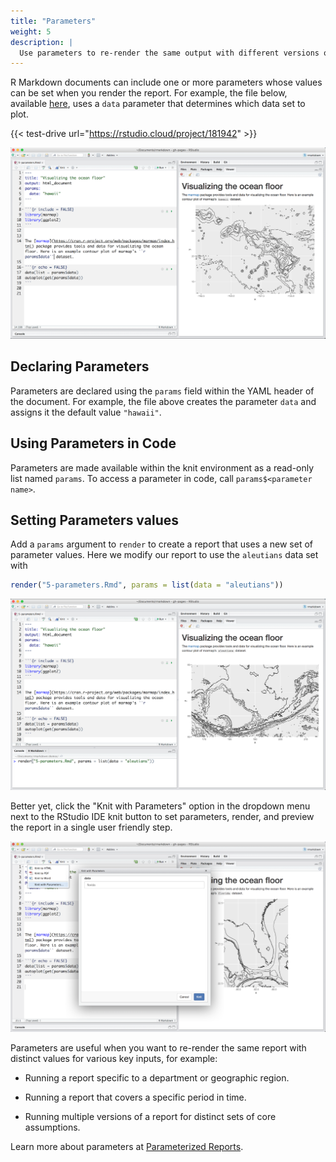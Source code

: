 ```yaml
---
title: "Parameters"
weight: 5
description: | 
  Use parameters to re-render the same output with different versions of your data, or depending on different values present in your data.
---
```



R Markdown documents can include one or more parameters whose values can be set when you render the report. For example, the file below, available [here](https://rstudio.cloud/project/181942), uses a `data` parameter that determines which data set to plot.

{{< test-drive url="https://rstudio.cloud/project/181942" >}}

![](params-1-hawaii.png)
</br>

## Declaring Parameters

Parameters are declared using the `params` field within the YAML header of the document. For example, the file above creates the parameter `data` and assigns it the default value `"hawaii"`.

## Using Parameters in Code

Parameters are made available within the knit environment as a read-only list named `params`. To access a parameter in code, call `params$<parameter name>`.

## Setting Parameters values

Add a `params` argument to `render` to create a report that uses a new set of parameter values. Here we modify our report to use the `aleutians` data set with 


```r
render("5-parameters.Rmd", params = list(data = "aleutians"))
```

![](params-2-aleutians.png)
</br>

Better yet, click the "Knit with Parameters" option in the dropdown menu next to the RStudio IDE knit button to set parameters, render, and preview the report in a single user friendly step.

![](params-3-florida.png)
</br>

Parameters are useful when you want to re-render the same report with distinct values for various key inputs, for example:

* Running a report specific to a department or geographic region.

* Running a report that covers a specific period in time.

* Running multiple versions of a report for distinct sets of core assumptions.

Learn more about parameters at [Parameterized Reports](https://bookdown.org/yihui/rmarkdown/parameterized-reports.html).
